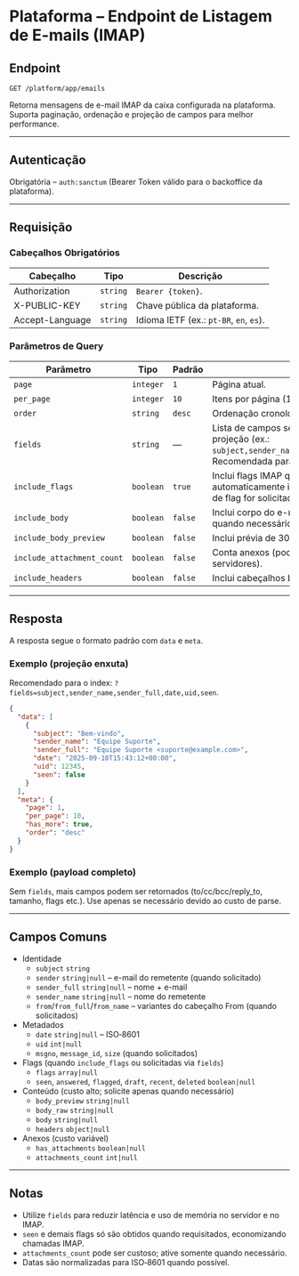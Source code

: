 # Plataforma – Endpoint de Listagem de E-mails (IMAP)

## Endpoint

`GET /platform/app/emails`

Retorna mensagens de e-mail IMAP da caixa configurada na plataforma. Suporta paginação, ordenação e projeção de campos para melhor performance.

---

## Autenticação

Obrigatória – `auth:sanctum` (Bearer Token válido para o backoffice da plataforma).

---

## Requisição

### Cabeçalhos Obrigatórios

| Cabeçalho         | Tipo     | Descrição |
| ----------------- | -------- | --------- |
| Authorization     | `string` | `Bearer {token}`. |
| X-PUBLIC-KEY      | `string` | Chave pública da plataforma. |
| Accept-Language   | `string` | Idioma IETF (ex.: `pt-BR`, `en`, `es`). |

### Parâmetros de Query

| Parâmetro                    | Tipo       | Padrão | Descrição |
| ---------------------------- | ---------- | ------ | --------- |
| `page`                       | `integer`  | `1`    | Página atual. |
| `per_page`                   | `integer`  | `10`   | Itens por página (1–100). |
| `order`                      | `string`   | `desc` | Ordenação cronológica: `asc` ou `desc`. |
| `fields`                     | `string`   | —      | Lista de campos separados por vírgula para projeção (ex.: `subject,sender_name,sender_full,date,uid,seen`). Recomendada para performance. |
| `include_flags`              | `boolean`  | `true` | Inclui flags IMAP quando necessário. É automaticamente inferido quando algum campo de flag for solicitado via `fields` (ex.: `seen`). |
| `include_body`               | `boolean`  | `false`| Inclui corpo do e-mail (custo alto; use apenas quando necessário). |
| `include_body_preview`       | `boolean`  | `false`| Inclui prévia de 300 chars (texto simples). |
| `include_attachment_count`   | `boolean`  | `false`| Conta anexos (pode ser caro em alguns servidores). |
| `include_headers`            | `boolean`  | `false`| Inclui cabeçalhos brutos (custo extra). |

---

## Resposta

A resposta segue o formato padrão com `data` e `meta`.

### Exemplo (projeção enxuta)

Recomendado para o index: `?fields=subject,sender_name,sender_full,date,uid,seen`.

```json
{
  "data": [
    {
      "subject": "Bem-vindo",
      "sender_name": "Equipe Suporte",
      "sender_full": "Equipe Suporte <suporte@example.com>",
      "date": "2025-09-10T15:43:12+00:00",
      "uid": 12345,
      "seen": false
    }
  ],
  "meta": {
    "page": 1,
    "per_page": 10,
    "has_more": true,
    "order": "desc"
  }
}
```

### Exemplo (payload completo)

Sem `fields`, mais campos podem ser retornados (to/cc/bcc/reply_to, tamanho, flags etc.). Use apenas se necessário devido ao custo de parse.

---

## Campos Comuns

- Identidade
  - `subject` `string`
  - `sender` `string|null` – e-mail do remetente (quando solicitado)
  - `sender_full` `string|null` – nome + e-mail
  - `sender_name` `string|null` – nome do remetente
  - `from`/`from_full`/`from_name` – variantes do cabeçalho From (quando solicitados)
- Metadados
  - `date` `string|null` – ISO‑8601
  - `uid` `int|null`
  - `msgno`, `message_id`, `size` (quando solicitados)
- Flags (quando `include_flags` ou solicitadas via `fields`)
  - `flags` `array|null`
  - `seen`, `answered`, `flagged`, `draft`, `recent`, `deleted` `boolean|null`
- Conteúdo (custo alto; solicite apenas quando necessário)
  - `body_preview` `string|null`
  - `body_raw` `string|null`
  - `body` `string|null`
  - `headers` `object|null`
- Anexos (custo variável)
  - `has_attachments` `boolean|null`
  - `attachments_count` `int|null`

---

## Notas

- Utilize `fields` para reduzir latência e uso de memória no servidor e no IMAP.
- `seen` e demais flags só são obtidos quando requisitados, economizando chamadas IMAP.
- `attachments_count` pode ser custoso; ative somente quando necessário.
- Datas são normalizadas para ISO‑8601 quando possível.

